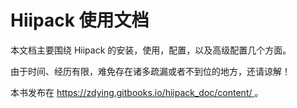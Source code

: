 # Hiipack 使用文档

本文档主要围绕 Hiipack 的安装，使用，配置，以及高级配置几个方面。

由于时间、经历有限，难免存在诸多疏漏或者不到位的地方，还请谅解！

本书发布在 [https:\/\/zdying.gitbooks.io\/hiipack\_doc\/content\/ ](https://zdying.gitbooks.io/hiipack_doc/content/)。

